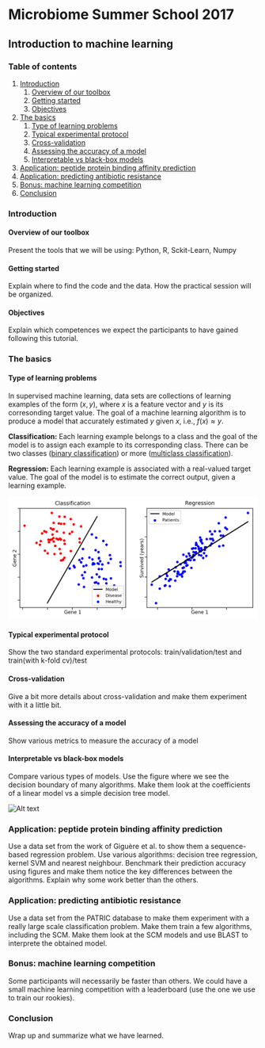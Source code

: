 # Microbiome Summer School 2017
## Introduction to machine learning

### Table of contents
1. [Introduction](#introduction)
    1. [Overview of our toolbox](#overview-of-our-toolbox)
    2. [Getting started](#getting-started)
    3. [Objectives](#objectives)
2. [The basics](#the-basics)
    1. [Type of learning problems](#type-of-learning-problems)
    2. [Typical experimental protocol](#typical-experimental-protocol)
    3. [Cross-validation](#cross-validation)
    4. [Assessing the accuracy of a model](#assessing-the-accuracy-of-a-model)
    5. [Interpretable vs black-box models](#interpretable-vs-black-box-models)
3. [Application: peptide protein binding affinity prediction](#application-peptide-protein-binding-affinity-prediction)
4. [Application: predicting antibiotic resistance](#application-predicting-antibiotic-resistance)
5. [Bonus: machine learning competition](#bonus-machine-learning-competition)
6. [Conclusion](#conclusion)


### Introduction

#### Overview of our toolbox

Present the tools that we will be using: Python, R, Sckit-Learn, Numpy

#### Getting started

Explain where to find the code and the data. How the practical session will be organized.

#### Objectives

Explain which competences we expect the participants to have gained following this tutorial.

### The basics

#### Type of learning problems

In supervised machine learning, data sets are collections of learning examples of the form $(x, y)$, where $x$ is a feature vector and $y$ is its corresonding target value. The goal of a machine learning algorithm is to produce a model that accurately estimated $y$ given $x$, i.e., $f(x) \approx y$.

**Classification:** Each learning example belongs to a class and the goal of the model is to assign each example to its corresponding class. There can be two classes ([binary classification](https://en.wikipedia.org/wiki/Binary_classification)) or more ([multiclass classification](https://en.wikipedia.org/wiki/Multiclass_classification)).

**Regression:** Each learning example is associated with a real-valued target value. The goal of the model is to estimate the correct output, given a learning example.

![Alt text](figures/figure.classification.vs.regression.png)


#### Typical experimental protocol

Show the two standard experimental protocols: train/validation/test and train(with k-fold cv)/test

#### Cross-validation

Give a bit more details about cross-validation and make them experiment with it a little bit.

#### Assessing the accuracy of a model

Show various metrics to measure the accuracy of a model

#### Interpretable vs black-box models

Compare various types of models. Use the figure where we see the decision boundary of many algorithms. Make them look at the coefficients of a linear model vs a simple decision tree model.

![Alt text](https://github.com/aldro61/pyscm/raw/master/examples/decision_boundary.png)

### Application: peptide protein binding affinity prediction

Use a data set from the work of Giguère et al. to show them a sequence-based regression problem. Use various algorithms: decision tree regression, kernel SVM and nearest neighbour. Benchmark their prediction accuracy using figures and make them notice the key differences between the algorithms. Explain why some work better than the others.


### Application: predicting antibiotic resistance

Use a data set from the PATRIC database to make them experiment with a really large scale classification problem. Make them train a few algorithms, including the SCM. Make them look at the SCM models and use BLAST to interprete the obtained model.


### Bonus: machine learning competition

Some participants will necessarily be faster than others. We could have a small machine learning competition with a leaderboard (use the one we use to train our rookies). 


### Conclusion

Wrap up and summarize what we have learned.
